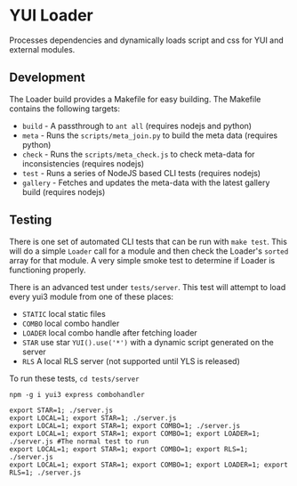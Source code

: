 YUI Loader
==========

Processes dependencies and dynamically loads script and css for YUI and external modules.


Development
-----------

The Loader build provides a Makefile for easy building. The Makefile contains the following targets:

   * `build` - A passthrough to `ant all` (requires nodejs and python)
   * `meta` - Runs the `scripts/meta_join.py` to build the meta data (requires python)
   * `check` - Runs the `scripts/meta_check.js` to check meta-data for inconsistencies (requires nodejs)
   * `test` - Runs a series of NodeJS based CLI tests (requires nodejs)
   * `gallery` - Fetches and updates the meta-data with the latest gallery build (requires nodejs)

Testing
-------

There is one set of automated CLI tests that can be run with `make test`. This will do a simple
`Loader` call for a module and then check the Loader's `sorted` array for that module. A very simple
smoke test to determine if Loader is functioning properly.

There is an advanced test under `tests/server`. This test will attempt to load every yui3 module
from one of these places:

   * `STATIC` local static files 
   * `COMBO` local combo handler
   * `LOADER` local combo handle after fetching loader
   * `STAR` use star `YUI().use('*')` with a dynamic script generated on the server
   * `RLS` A local RLS server (not supported until YLS is released)

To run these tests, `cd tests/server`

    npm -g i yui3 express combohandler

    export STAR=1; ./server.js
    export LOCAL=1; export STAR=1; ./server.js
    export LOCAL=1; export STAR=1; export COMBO=1; ./server.js
    export LOCAL=1; export STAR=1; export COMBO=1; export LOADER=1; ./server.js #The normal test to run
    export LOCAL=1; export STAR=1; export COMBO=1; export RLS=1; ./server.js
    export LOCAL=1; export STAR=1; export COMBO=1; export LOADER=1; export RLS=1; ./server.js
    
